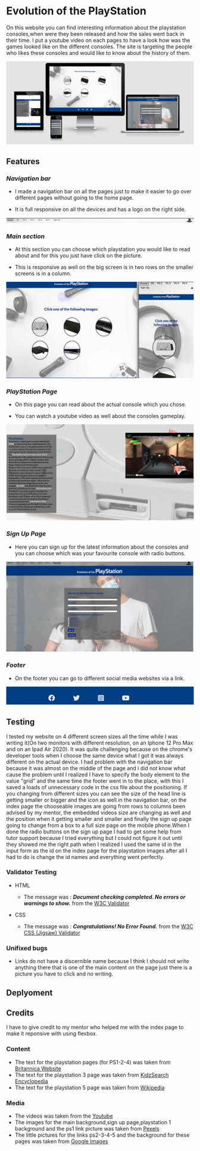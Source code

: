 # **Evolution of the PlayStation**

On this website you can find interesting information about the playstation consoles,when were they been released and how the sales went back in their time. I put a youtube video on each pages to have a look how was the games looked like on the different consoles. The site is targeting the people who likes these consoles and would like to know about the history of them.

![This is the website](./readme-images/website.png)

## **Features**

### *Navigation bar*

* I made a navigation bar on all the pages just to make it easier to go over different pages without going to the home page.

* It is full responsive on all the devices and has a logo on the right side.

![Nav bar](./readme-images/nav-bar.png) 

### *Main section*

* At this section you can choose which playstation you would like to read about and for this you just have click on the picture.

* This is responsive as well on the big screen is in two rows on the smaller screens is in a column.


![Main section](./readme-images/main-section.png)


### *PlayStation Page*

* On this page you can read about the actual console which you chose.

* You can watch a youtube video as well about the consoles gameplay.

![PlayStation Page](./readme-images/ps-page.png) 


### *Sign Up Page*

* Here you can sign up for the latest information about the consoles and you can choose which was your favourite console with radio buttons.

![Sign Up Page](./readme-images/signup-page.png)

### *Footer*

* On the footer you can go to different social media websites via a link.

![Footer](./readme-images/footer.png)

## **Testing**

I tested my website on 4 different screen sizes all the time while I was writing it(On two monitors with different resolution, on an Iphone 12 Pro Max and on an Ipad Air 2020). It was quite challenging because on the chrome's developer tools when I choose the same device what I got it was always different on the actual device. I had problem with the navigation bar because it was almost on the middle of the page and i did not know what cause the problem until I realized I have to specify the body element to the value "grid" and the same time the footer went in to the place, with this I saved a loads of unnecessary code in the css file about the positioning. If you changing from different sizes you can see the size of the head line is getting smaller or bigger and the icon as well in the navigation bar, on the index page the chooseable images are going from rows to columns been advised by my mentor, the embedded videos size are changing as well and the position when it getting smaller and smaller and finally the sign up page going to change from a box to a full size page on the mobile phone.When I done the radio buttons on the sign up page I had to get some help from tutor support because I tried everything but I could not figure it out until they showed me the right path when I realized I used the same id in the input form as the id on the index page for the playstation images after all I had to do is change the id names and everything went perfectly.

### **Validator Testing**

* HTML
    * The message was : **_Document checking completed. No errors or warnings to show._**
    from the [W3C Validator](https://validator.w3.org/)

* CSS
    * The message was : **_Congratulations! No Error Found._** from the [W3C CSS (Jigsaw) Validator](https://jigsaw.w3.org/css-validator/)

### **Unifixed bugs**

* Links do not have a discernible name because I think I should not write anything there that is one of the main content on the page just there is a picture you have to click and no writing.

## **Deplyoment**



## **Credits**

I have to give credit to my mentor who helped me with the index page to make it reponsive with using flexbox.

### **Content**
* The text for the playstation pages (for PS1-2-4) was taken from [Britannica Website](https://www.britannica.com/topic/PlayStation) 
* The text for the playstation 3 page was taken from [KidzSearch Encyclopedia](https://wiki.kidzsearch.com/wiki/PlayStation_3)
* The text for the playstation 5 page was taken from [Wikipedia](https://en.wikipedia.org/wiki/PlayStation_5)

### **Media**

* The videos was taken from the [Youtube](https://www.youtube.com/)
* The images for the main background,sign up page,playstation 1 background and the ps1 link picture was taken from [Pexels](https//pexels.com)
* The little pictures for the links ps2-3-4-5 and the background for these pages was taken from [Google Images](https://www.google.com/search?q=playstation+console&newwindow=1&source=lnms&tbm=isch&sa=X&ved=2ahUKEwilltPi-Y73AhWLEMAKHfKCCusQ_AUoAnoECAIQBA&biw=1920&bih=944&dpr=1)